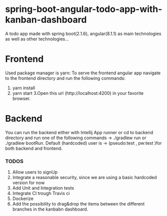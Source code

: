 # spring-boot-angular-todo-app-with-kanban-dashboard
A todo app made with spring boot(2.1.6), angular(8.1.1) as main technologies as well as other technologies...

# Frontend 

Used package manager is yarn:
To serve the frontend angular app navigate to the frontend directory and run the following commands:
1. yarn install
2. yarn start
3.Open this url (http://localhost:4200) in your favorite browser.  

# Backend

You can run the backend either with Intellij App runner or
cd to backend directory and run one of the following commands -> ./gradlew run or ./gradlew bootRun.
Default (hardcoded) user is -> (pseudo:test , pw:test )for both backend and frontend.

### TODOS 
1. Allow users to signUp
2. Integrate a reasonable security, since we are using a basic hardcoded version for now
3. Add Unit and Integration tests
4. Integrate CI trough Travis ci
5. Dockerize
6. Add the possibility to drag&drop the items between the different branches in the kanbabn dashboard.
